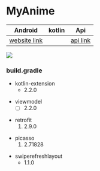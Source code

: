 # MyAnime 
Android | kotlin | Api 
--- | - | ---
[website link](https://amlavati.com) | | [api link](https://api.jikan.moe/v3/search/anime?q=naruto)

![](https://cdn.myanimelist.net//images//anime//5//17407.jpg?s=2bf24a22a339223dcadb1cdfc3307b61)


### build.gradle
 - kotlin-extension
    - 2.2.0
 * viewmodel
    + [ ] 2.2.0
 + retrofit
    1. 2.9.0
 * picasso
    1. 2.71828
 - swiperefreshlayout
      - 1.1.0
